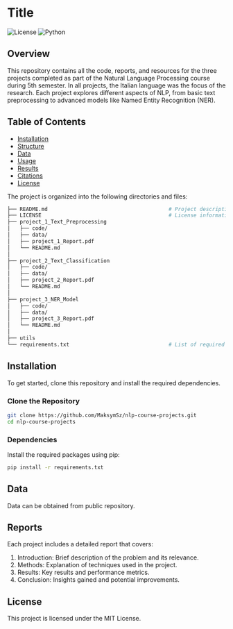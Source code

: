 # Title
![License](https://img.shields.io/badge/license-MIT-blue.svg)
![Python](https://img.shields.io/badge/Python-3.10+-brightgreen.svg)

## Overview
This repository contains all the code, reports, and resources for the three projects completed as part of the Natural Language Processing course during 5th semester.
In all projects, the Italian language was the focus of the research.
Each project explores different aspects of NLP, from basic text preprocessing to advanced models like Named Entity Recognition (NER).


## Table of Contents
- [Installation](#Installation)
- [Structure](#Structure)
- [Data](#Data)
- [Usage](#Usage)
- [Results](#Results)
- [Citations](#Citations)
- [License](#License)

The project is organized into the following directories and files:
```bash
├── README.md                                   	# Project description and usage instructions
├── LICENSE                                     	# License information
├── project_1_Text_Preprocessing
│   ├── code/
│   ├── data/
│   ├── project_1_Report.pdf
│   └── README.md
│
├── project_2_Text_Classification
│   ├── code/
│   ├── data/
│   ├── project_2_Report.pdf
│   └── README.md
│
├── project_3_NER_Model
│   ├── code/
│   ├── data/
│   ├── project_3_Report.pdf
│   └── README.md
│
├── utils
└── requirements.txt                            	# List of required Python packages
```

## Installation
To get started, clone this repository and install the required dependencies.

### Clone the Repository
```bash
git clone https://github.com/MaksymSz/nlp-course-projects.git
cd nlp-course-projects
```
### Dependencies
Install the required packages using pip:
```bash
pip install -r requirements.txt
```

## Data
Data can be obtained from public repository.

## Reports
Each project includes a detailed report that covers:

1. Introduction: Brief description of the problem and its relevance. 
2. Methods: Explanation of techniques used in the project. 
3. Results: Key results and performance metrics. 
4. Conclusion: Insights gained and potential improvements.

## License
This project is licensed under the MIT License.
